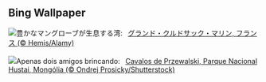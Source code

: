 ## Bing Wallpaper
![](https://www.bing.com/th?id=OHR.Antilles_JA-JP0033254185_UHD.jpg&w=1000)豊かなマングローブが生息する湾:&nbsp;&ensp;[グランド・クルドサック・マリン, フランス (© Hemis/Alamy)](https://www.bing.com/th?id=OHR.Antilles_JA-JP0033254185_UHD.jpg)
<br><br/>
![](https://www.bing.com/th?id=OHR.MongoliaHorses_PT-BR8973116827_UHD.jpg&w=1000)Apenas dois amigos brincando:&nbsp;&ensp;[Cavalos de Przewalski, Parque Nacional Hustai, Mongólia (© Ondrej Prosicky/Shutterstock)](https://www.bing.com/th?id=OHR.MongoliaHorses_PT-BR8973116827_UHD.jpg)
<br><br/>
